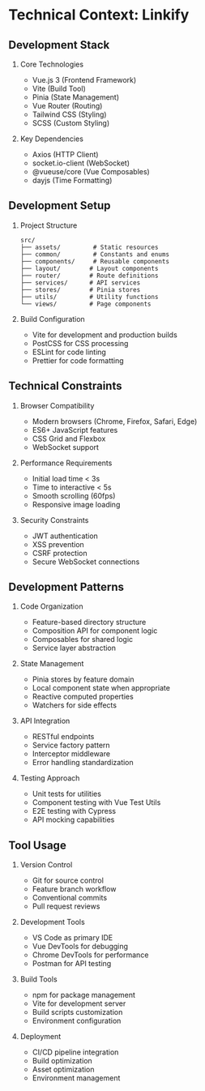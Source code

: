 # Technical Context: Linkify

## Development Stack
1. Core Technologies
   - Vue.js 3 (Frontend Framework)
   - Vite (Build Tool)
   - Pinia (State Management)
   - Vue Router (Routing)
   - Tailwind CSS (Styling)
   - SCSS (Custom Styling)

2. Key Dependencies
   - Axios (HTTP Client)
   - socket.io-client (WebSocket)
   - @vueuse/core (Vue Composables)
   - dayjs (Time Formatting)

## Development Setup
1. Project Structure
   ```
   src/
   ├── assets/         # Static resources
   ├── common/         # Constants and enums
   ├── components/     # Reusable components
   ├── layout/        # Layout components
   ├── router/        # Route definitions
   ├── services/      # API services
   ├── stores/        # Pinia stores
   ├── utils/         # Utility functions
   └── views/         # Page components
   ```

2. Build Configuration
   - Vite for development and production builds
   - PostCSS for CSS processing
   - ESLint for code linting
   - Prettier for code formatting

## Technical Constraints
1. Browser Compatibility
   - Modern browsers (Chrome, Firefox, Safari, Edge)
   - ES6+ JavaScript features
   - CSS Grid and Flexbox
   - WebSocket support

2. Performance Requirements
   - Initial load time < 3s
   - Time to interactive < 5s
   - Smooth scrolling (60fps)
   - Responsive image loading

3. Security Constraints
   - JWT authentication
   - XSS prevention
   - CSRF protection
   - Secure WebSocket connections

## Development Patterns
1. Code Organization
   - Feature-based directory structure
   - Composition API for component logic
   - Composables for shared logic
   - Service layer abstraction

2. State Management
   - Pinia stores by feature domain
   - Local component state when appropriate
   - Reactive computed properties
   - Watchers for side effects

3. API Integration
   - RESTful endpoints
   - Service factory pattern
   - Interceptor middleware
   - Error handling standardization

4. Testing Approach
   - Unit tests for utilities
   - Component testing with Vue Test Utils
   - E2E testing with Cypress
   - API mocking capabilities

## Tool Usage
1. Version Control
   - Git for source control
   - Feature branch workflow
   - Conventional commits
   - Pull request reviews

2. Development Tools
   - VS Code as primary IDE
   - Vue DevTools for debugging
   - Chrome DevTools for performance
   - Postman for API testing

3. Build Tools
   - npm for package management
   - Vite for development server
   - Build scripts customization
   - Environment configuration

4. Deployment
   - CI/CD pipeline integration
   - Build optimization
   - Asset optimization
   - Environment management
